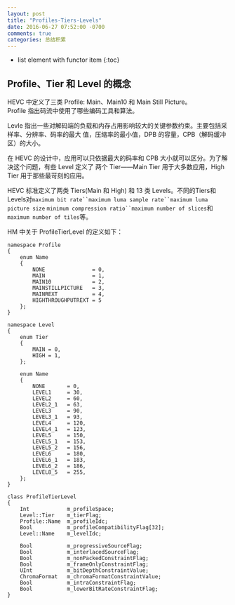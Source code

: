 ```yaml
---
layout: post
title: "Profiles-Tiers-Levels"
date: 2016-06-27 07:52:00 -0700
comments: true
categories: 总结积累
---
```


* list element with functor item
{:toc}

## Profile、Tier 和 Level 的概念

HEVC 中定义了三类 Profile: Main、Main10 和 Main Still Picture。  
Profile 指出码流中使用了哪些编码工具和算法。  

Levle 指出一些对解码端的负载和内存占用影响较大的关键参数约束。主要包括采样率、分辨率、码率的最大
值，压缩率的最小值，DPB 的容量，CPB（解码缓冲区）的大小。  

在 HEVC 的设计中，应用可以只依据最大的码率和 CPB 大小就可以区分。为了解决这个问题，有些 Level 定义了
两个 Tier——Main Tier 用于大多数应用，High Tier 用于那些最苛刻的应用。  

HEVC 标准定义了两类 Tiers(Main 和 High) 和 13 类 Levels。不同的Tiers和Levels对`maximum bit rate``maximum luma sample rate``maximum luma picture size`
`minimum compression ratio``maximum number of slices`和`maximum number of tiles`等。  


HM 中关于 ProfileTierLevel 的定义如下：  

```
namespace Profile
{
    enum Name
    {
        NONE               = 0,
        MAIN               = 1,
        MAIN10             = 2,
        MAINSTILLPICTURE   = 3,
        MAINREXT           = 4,
        HIGHTHROUGHPUTREXT = 5
    };
}

namespace Level
{
    enum Tier
    {
        MAIN = 0,
        HIGH = 1,
    };

    enum Name
    {
        NONE       = 0,
        LEVEL1     = 30,
        LEVEL2     = 60,
        LEVEL2_1   = 63,
        LEVEL3     = 90,
        LEVEL3_1   = 93,
        LEVEL4     = 120,
        LEVEL4_1   = 123,
        LEVEL5     = 150,
        LEVEL5_1   = 153,
        LEVEL5_2   = 156,
        LEVEL6     = 180,
        LEVEL6_1   = 183,
        LEVEL6_2   = 186,
        LEVEL8_5   = 255,
    };
}

class ProfileTierLevel
{
    Int            m_profileSpace;
    Level::Tier    m_tierFlag;
    Profile::Name  m_profileIdc;
    Bool           m_profileCompatibilityFlag[32];
    Level::Name    m_levelIdc;

    Bool           m_progressiveSourceFlag;
    Bool           m_interlacedSourceFlag;
    Bool           m_nonPackedConstraintFlag;
    Bool           m_frameOnlyConstraintFlag;
    UInt           m_bitDepthConstraintValue;
    ChromaFormat   m_chromaFormatConstraintValue;
    Bool           m_intraConstraintFlag;
    Bool           m_lowerBitRateConstraintFlag;
}
```




